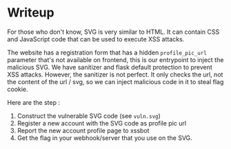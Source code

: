 # Writeup

For those who don't know, SVG is very similar to HTML. It can contain CSS and JavaScript code that can be used to execute XSS attacks. 

The website has a registration form that has a hidden `profile_pic_url` parameter that's not available on frontend, this is our entrypoint to inject the malicious SVG. We have sanitizer and flask default protection to prevent XSS attacks. However, the sanitizer is not perfect. It only checks the url, not the content of the url / svg, so we can inject malicious code in it to steal flag cookie.

Here are the step :
1. Construct the vulnerable SVG code (see `vuln.svg`)
2. Register a new account with the SVG code as profile pic url
3. Report the new account profile page to xssbot
4. Get the flag in your webhook/server that you use on the SVG.

